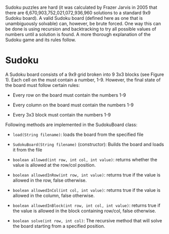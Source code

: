 ﻿Sudoku puzzles are hard (it was calculated by Frazer Jarvis in
2005 that there are 6,670,903,752,021,072,936,960 solutions to a
standard 9x9 Sudoku board). A valid Sudoku board (defined here as one
that is unambiguously solvable) can, however, be brute forced. One way
this can be done is using recursion and backtracking to try all possible
values of numbers until a solution is found. A more thorough explanation
of the Sudoku game and its rules follow.

Sudoku
======

A Sudoku board consists of a 9x9 grid broken into 9 3x3 blocks (see
Figure 1). Each cell on the must contain a number, 1-9. However, the
final state of the board must follow certain rules:

-   Every row on the board must contain the numbers 1-9

-   Every column on the board must contain the numbers 1-9

-   Every 3x3 block must contain the numbers 1-9


Following methods are implemented in the SudokuBoard class:

-   `load(String filename)`: loads the board from the specified file

-   `SudokuBoard(String filename)` (constructor): Builds the board and
    loads it from the file

-   `boolean allowed(int row, int col, int value)`: returns whether the
    value is allowed at the row/col position.

-   `boolean allowedInRow(int row, int value)`: returns true if the
    value is allowed in the row, false otherwise.

-   `boolean allowedInCol(int col, int value)`: returns true if the
    value is allowed in the column, false otherwise.

-   `boolean allowedInBlock(int row, int col, int value)`: returns true
    if the value is allowed in the block containing row/col,
    false otherwise.

-   `boolean solve(int row, int col)`: The recursive method that will
    solve the board starting from a specified position.


